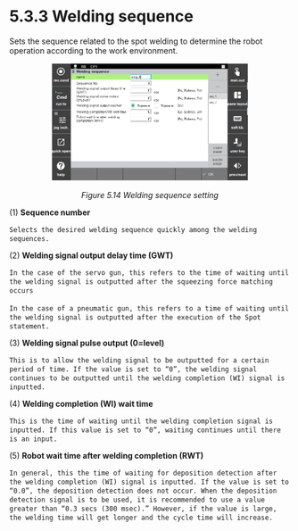 ﻿# 5.3.3 Welding sequence

Sets the sequence related to the spot welding to determine the robot operation according to the work environment.


<p align=center>
<img src="../../_assets/image_1_eng.PNG" width="70%"></img>
<em><p align="center">Figure 5.14 Welding sequence setting</p></em>
</p>

(1)  **Sequence number**

    Selects the desired welding sequence quickly among the welding sequences.
(2)  **Welding signal output delay time (GWT)**

    In the case of the servo gun, this refers to the time of waiting until the welding signal is outputted after the squeezing force matching occurs

    In the case of a pneumatic gun, this refers to a time of waiting until the welding signal is outputted after the execution of the Spot statement.
(3)  **Welding signal pulse output (0=level)**

    This is to allow the welding signal to be outputted for a certain period of time. If the value is set to “0”, the welding signal continues to be outputted until the welding completion (WI) signal is inputted.
(4)  **Welding completion (WI) wait time**

    This is the time of waiting until the welding completion signal is inputted. If this value is set to “0”, waiting continues until there is an input.
(5)  **Robot wait time after welding completion (RWT)**

    In general, this the time of waiting for deposition detection after the welding completion (WI) signal is inputted. If the value is set to “0.0”, the deposition detection does not occur. When the deposition detection signal is to be used, it is recommended to use a value greater than “0.3 secs (300 msec).” However, if the value is large, the welding time will get longer and the cycle time will increase. 
